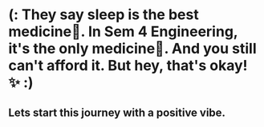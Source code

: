 # (: They say sleep is the best medicine💉.  In Sem 4 Engineering, it's the only medicine🏥.  And you still can't afford it.  But hey, that's okay! ✨ :)

## Lets start this journey with a positive vibe.
